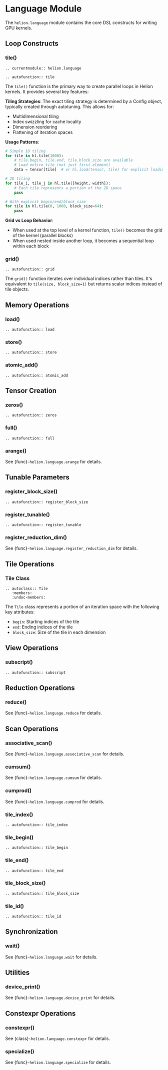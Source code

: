 # Language Module

The `helion.language` module contains the core DSL constructs for writing GPU kernels.

## Loop Constructs

### tile()

```{eval-rst}
.. currentmodule:: helion.language

.. autofunction:: tile
```

The `tile()` function is the primary way to create parallel loops in Helion kernels. It provides several key features:

**Tiling Strategies**: The exact tiling strategy is determined by a Config object, typically created through autotuning. This allows for:
- Multidimensional tiling
- Index swizzling for cache locality
- Dimension reordering
- Flattening of iteration spaces

**Usage Patterns**:

```python
# Simple 1D tiling
for tile in hl.tile(1000):
    # tile.begin, tile.end, tile.block_size are available
    # Load entire tile (not just first element)
    data = tensor[tile]  # or hl.load(tensor, tile) for explicit loading
```

```python
# 2D tiling
for tile_i, tile_j in hl.tile([height, width]):
    # Each tile represents a portion of the 2D space
    pass
```

```python
# With explicit begin/end/block_size
for tile in hl.tile(0, 1000, block_size=64):
    pass
```

**Grid vs Loop Behavior**:
- When used at the top level of a kernel function, `tile()` becomes the grid of the kernel (parallel blocks)
- When used nested inside another loop, it becomes a sequential loop within each block

### grid()

```{eval-rst}
.. autofunction:: grid
```

The `grid()` function iterates over individual indices rather than tiles. It's equivalent to `tile(size, block_size=1)` but returns scalar indices instead of tile objects.

## Memory Operations

### load()

```{eval-rst}
.. autofunction:: load
```

### store()

```{eval-rst}
.. autofunction:: store
```

### atomic_add()

```{eval-rst}
.. autofunction:: atomic_add
```

## Tensor Creation

### zeros()

```{eval-rst}
.. autofunction:: zeros
```

### full()

```{eval-rst}
.. autofunction:: full
```

### arange()

See {func}`~helion.language.arange` for details.

## Tunable Parameters

### register_block_size()

```{eval-rst}
.. autofunction:: register_block_size
```

### register_tunable()

```{eval-rst}
.. autofunction:: register_tunable
```

### register_reduction_dim()

See {func}`~helion.language.register_reduction_dim` for details.

## Tile Operations

### Tile Class

```{eval-rst}
.. autoclass:: Tile
   :members:
   :undoc-members:
```

The `Tile` class represents a portion of an iteration space with the following key attributes:
- `begin`: Starting indices of the tile
- `end`: Ending indices of the tile
- `block_size`: Size of the tile in each dimension

## View Operations

### subscript()

```{eval-rst}
.. autofunction:: subscript
```

## Reduction Operations

### reduce()

See {func}`~helion.language.reduce` for details.

## Scan Operations

### associative_scan()

See {func}`~helion.language.associative_scan` for details.

### cumsum()

See {func}`~helion.language.cumsum` for details.

### cumprod()

See {func}`~helion.language.cumprod` for details.

### tile_index()

```{eval-rst}
.. autofunction:: tile_index
```

### tile_begin()

```{eval-rst}
.. autofunction:: tile_begin
```

### tile_end()

```{eval-rst}
.. autofunction:: tile_end
```

### tile_block_size()

```{eval-rst}
.. autofunction:: tile_block_size
```

### tile_id()

```{eval-rst}
.. autofunction:: tile_id
```

## Synchronization

### wait()

See {func}`~helion.language.wait` for details.

## Utilities

### device_print()

See {func}`~helion.language.device_print` for details.

## Constexpr Operations

### constexpr()

See {class}`~helion.language.constexpr` for details.

### specialize()

See {func}`~helion.language.specialize` for details.
